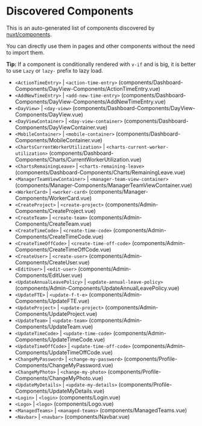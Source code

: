 # Discovered Components

This is an auto-generated list of components discovered by [nuxt/components](https://github.com/nuxt/components).

You can directly use them in pages and other components without the need to import them.

**Tip:** If a component is conditionally rendered with `v-if` and is big, it is better to use `Lazy` or `lazy-` prefix to lazy load.

- `<ActionTimeEntry>` | `<action-time-entry>` (components/Dashboard-Components/DayView-Components/ActionTimeEntry.vue)
- `<AddNewTimeEntry>` | `<add-new-time-entry>` (components/Dashboard-Components/DayView-Components/AddNewTimeEntry.vue)
- `<DayView>` | `<day-view>` (components/Dashboard-Components/DayView-Components/DayView.vue)
- `<DayViewContainer>` | `<day-view-container>` (components/Dashboard-Components/DayViewContainer.vue)
- `<MobileContainer>` | `<mobile-container>` (components/Dashboard-Components/MobileContainer.vue)
- `<ChartsCurrentWorkerUtilization>` | `<charts-current-worker-utilization>` (components/Dashboard-Components/Charts/CurrentWorkerUtilization.vue)
- `<ChartsRemainingLeave>` | `<charts-remaining-leave>` (components/Dashboard-Components/Charts/RemainingLeave.vue)
- `<ManagerTeamViewContainer>` | `<manager-team-view-container>` (components/Manager-Components/ManagerTeamViewContainer.vue)
- `<WorkerCard>` | `<worker-card>` (components/Manager-Components/WorkerCard.vue)
- `<CreateProject>` | `<create-project>` (components/Admin-Components/CreateProject.vue)
- `<CreateTeam>` | `<create-team>` (components/Admin-Components/CreateTeam.vue)
- `<CreateTimeCode>` | `<create-time-code>` (components/Admin-Components/CreateTimeCode.vue)
- `<CreateTimeOffCode>` | `<create-time-off-code>` (components/Admin-Components/CreateTimeOffCode.vue)
- `<CreateUser>` | `<create-user>` (components/Admin-Components/CreateUser.vue)
- `<EditUser>` | `<edit-user>` (components/Admin-Components/EditUser.vue)
- `<UpdateAnnualLeavePolicy>` | `<update-annual-leave-policy>` (components/Admin-Components/UpdateAnnualLeavePolicy.vue)
- `<UpdateFTE>` | `<update-f-t-e>` (components/Admin-Components/UpdateFTE.vue)
- `<UpdateProject>` | `<update-project>` (components/Admin-Components/UpdateProject.vue)
- `<UpdateTeam>` | `<update-team>` (components/Admin-Components/UpdateTeam.vue)
- `<UpdateTimeCode>` | `<update-time-code>` (components/Admin-Components/UpdateTimeCode.vue)
- `<UpdateTimeOffCode>` | `<update-time-off-code>` (components/Admin-Components/UpdateTimeOffCode.vue)
- `<ChangeMyPassword>` | `<change-my-password>` (components/Profile-Components/ChangeMyPassword.vue)
- `<ChangeMyPhoto>` | `<change-my-photo>` (components/Profile-Components/ChangeMyPhoto.vue)
- `<UpdateMyDetails>` | `<update-my-details>` (components/Profile-Components/UpdateMyDetails.vue)
- `<Login>` | `<login>` (components/Login.vue)
- `<Logo>` | `<logo>` (components/Logo.vue)
- `<ManagedTeams>` | `<managed-teams>` (components/ManagedTeams.vue)
- `<Navbar>` | `<navbar>` (components/Navbar.vue)
